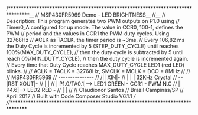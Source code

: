 /********************************************************************************__
//  MSP430FR5969 Demo - LED BRIGHTNESS__
//__
//  Description: This program generates two PWM outputs on P1.0 using
//  Timer0_A configured for up mode. The value in CCR0, 100-1, defines the PWM
//  period and the values in CCR1 the PWM duty cycles. Using 32768Hz
//  ACLK as TACLK, the timer period is ~3ms.
//  Every 106,82 ms the Duty Cycle is incremented by 5 (STEP_DUTY_CYCLE) until reaches 100%(MAX_DUTY_CYCLE),
//  then the duty cycle is subtracted by 5 until reach 0%(MIN_DUTY_CYCLE),
//  then the duty cycle is incremented again.
//	Every time that Duty Cycle reaches MAX_DUTY_CYCLE LED1 (red LED)  blinks.
//
//  ACLK = TACLK = 32768Hz, SMCLK = MCLK = DCO = 8MHz
//
//
//          MSP430FR5969
//         ---------------
//     /|\|            XIN|-
//      | |               |  32KHz Crystal
//      --|RST        XOUT|-
//        |               |
//        |     P1.0/TA0.1|--> LED1 GREEN 	- CCR1 - PWM N.C
//        |     	  P4.6|--> LED2 RED		-
//        |               |
//
//   Claudionor Santos
//   Brazil   Campinas/SP
//   April 2017
//   Built with Code Composer Studio V6.1.1 */
//*******************************************************************************